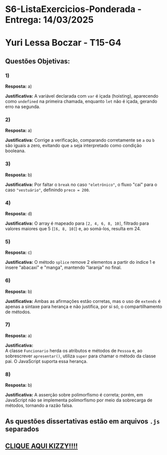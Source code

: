 # S6-ListaExercicios-Ponderada - **Entrega: 14/03/2025**

# Yuri Lessa Boczar - **T15-G4**

## Questões Objetivas:

### 1)
**Resposta:** a)  

**Justificativa:** 
    A variável declarada com `var` é içada (hoisting), aparecendo como `undefined` na primeira chamada, enquanto `let` não é içada, gerando erro na segunda.

### 2)
**Resposta:** a)  

**Justificativa:** 
    Corrige a verificação, comparando corretamente se `a` ou `b` são iguais a zero, evitando que `a` seja interpretado como condição booleana.

### 3)
**Resposta:** b)  

**Justificativa:** 
    Por faltar o `break` no caso `"eletrônico"`, o fluxo "cai" para o caso `"vestuário"`, definindo `preco = 200`.

### 4)
**Resposta:** d)  

**Justificativa:** 
    O array é mapeado para `[2, 4, 6, 8, 10]`, filtrado para valores maiores que 5 (`[6, 8, 10]`) e, ao somá-los, resulta em 24.

### 5)
**Resposta:** c)  

**Justificativa:** 
    O método `splice` remove 2 elementos a partir do índice 1 e insere "abacaxi" e "manga", mantendo "laranja" no final.

### 6)
**Resposta:** b)  

**Justificativa:** 
    Ambas as afirmações estão corretas, mas o uso de `extends` é apenas a sintaxe para herança e não justifica, por si só, o compartilhamento de métodos.

### 7)
**Resposta:** a)  

**Justificativa:**  
    A classe `Funcionario` herda os atributos e métodos de `Pessoa` e, ao sobrescrever `apresentar()`, utiliza `super` para chamar o método da classe pai. O JavaScript suporta essa herança.

### 8)
**Resposta:** b)  

**Justificativa:** 
    A asserção sobre polimorfismo é correta; porém, em JavaScript não se implementa polimorfismo por meio da sobrecarga de métodos, tornando a razão falsa.

## As questões dissertativas estão em arquivos `.js` separados

## [CLIQUE AQUI KIZZY!!!!](https://r.mtdv.me/Homenagem-Kizzy-Terra)